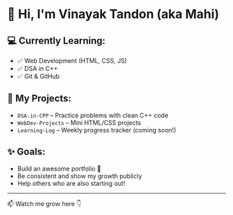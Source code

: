 # 👋 Hi, I'm Vinayak Tandon (aka Mahi)

## 💻 Currently Learning:
- ✅ Web Development (HTML, CSS, JS)
- ✅ DSA in C++
- ✅ Git & GitHub

## 🚀 My Projects:
- `DSA-in-CPP` – Practice problems with clean C++ code
- `WebDev-Projects` – Mini HTML/CSS projects
- `Learning-Log` – Weekly progress tracker (coming soon!)

## ✨ Goals:
- Build an awesome portfolio 💼
- Be consistent and show my growth publicly
- Help others who are also starting out!

---

📫 Watch me grow here 👇
